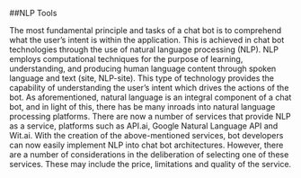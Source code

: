 ##NLP Tools

The most fundamental principle and tasks of a chat bot is to comprehend what the user’s intent is within the application. This is achieved in chat bot technologies through the use of natural language processing (NLP). NLP employs computational techniques for the purpose of learning, understanding, and producing human language content through spoken language and text (site, NLP-site). This type of technology provides the capability of understanding the user’s intent which drives the actions of the bot. As aforementioned, natural language is an integral component of a chat bot, and in light of this, there has be many inroads into natural language processing platforms. There are now a number of services that provide NLP as a service, platforms such as API.ai, Google Natural Language API and Wit.ai. With the creation of the above-mentioned services, bot developers can now easily implement NLP into chat bot architectures. However, there are a number of considerations in the deliberation of selecting one of these services. These may include the price, limitations and quality of the service.

<!--Add citiation in (site, NPL site)

-->
